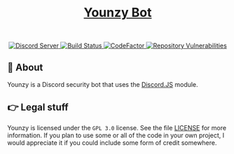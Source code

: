 <div align="center">
    <br />
        <p>
            <a href="https://discord.gg/WQC3QGD">
                <h1>Younzy Bot</h1><!--<img src="" alt="Younzy Bot" />-->
            </a>
        </p>
    <br />
    <p>
        <a href="https://discord.gg/WQC3QGD">
            <img src="https://discordapp.com/api/guilds/643930383536095245/embed.png" alt="Discord Server" />
        </a>
        <a href="https://travis-ci.com/younzy/younzy">
            <img src="https://travis-ci.com/younzy/younzy.svg" alt="Build Status" />
        </a>
        <a href="https://www.codefactor.io/repository/github/younzy/younzy">
            <img src="https://www.codefactor.io/repository/github/younzy/younzy/badge" alt="CodeFactor" />
        </a>
        <a href="https://github.com/younzy/younzy">
            <img src="https://img.shields.io/snyk/vulnerabilities/github/younzy/younzy" alt="Repository Vulnerabilities" />
        </a>
    </p>
</div>

## 📰 About

Younzy is a Discord security bot that uses the [Discord.JS](https://github.com/discordjs/discord.js/tree/stable) module.

## 👉 Legal stuff

Younzy is licensed under the `GPL 3.0` license. See the file [LICENSE](https://github.com/younzy/younzy/blob/master/LICENSE) for more information. If you plan to use some or all of the code in your own project, I would appreciate it if you could include some form of credit somewhere.

